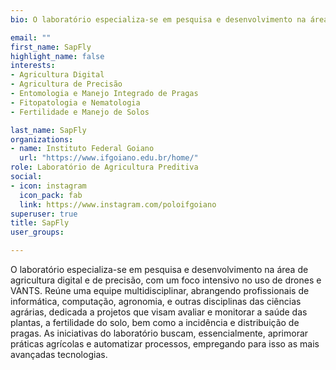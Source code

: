 ```yaml
---
bio: O laboratório especializa-se em pesquisa e desenvolvimento na área de agricultura digital e de precisão, com um foco intensivo no uso de drones e VANTS. Reúne uma equipe multidisciplinar, abrangendo profissionais de informática, computação, agronomia, e outras disciplinas das ciências agrárias, dedicada a projetos que visam avaliar e monitorar a saúde das plantas, a fertilidade do solo, bem como a incidência e distribuição de pragas. As iniciativas do laboratório buscam, essencialmente, aprimorar práticas agrícolas e automatizar processos, empregando para isso as mais avançadas tecnologias.

email: ""
first_name: SapFly
highlight_name: false
interests:
- Agricultura Digital
- Agricultura de Precisão
- Entomologia e Manejo Integrado de Pragas
- Fitopatologia e Nematologia
- Fertilidade e Manejo de Solos

last_name: SapFly
organizations:
- name: Instituto Federal Goiano
  url: "https://www.ifgoiano.edu.br/home/"
role: Laboratório de Agricultura Preditiva
social:
- icon: instagram
  icon_pack: fab
  link: https://www.instagram.com/poloifgoiano
superuser: true
title: SapFly
user_groups:

---
```


O laboratório especializa-se em pesquisa e desenvolvimento na área de agricultura digital e de precisão, com um foco intensivo no uso de drones e VANTS. Reúne uma equipe multidisciplinar, abrangendo profissionais de informática, computação, agronomia, e outras disciplinas das ciências agrárias, dedicada a projetos que visam avaliar e monitorar a saúde das plantas, a fertilidade do solo, bem como a incidência e distribuição de pragas. As iniciativas do laboratório buscam, essencialmente, aprimorar práticas agrícolas e automatizar processos, empregando para isso as mais avançadas tecnologias.
